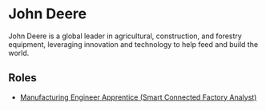 # John Deere

John Deere is a global leader in agricultural, construction, and forestry equipment, leveraging innovation and technology to help feed and build the world.

## Roles

- [Manufacturing Engineer Apprentice (Smart Connected Factory Analyst)](../roles/2023_07_MANUFACTURING_ENGINEER_APPRENTICE) 